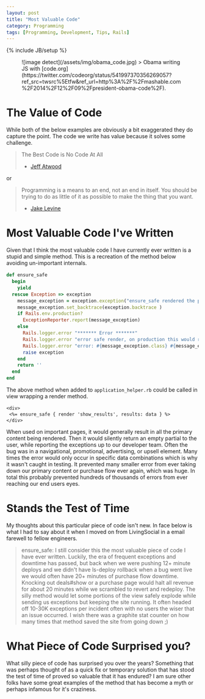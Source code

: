 ```yaml
---
layout: post
title: "Most Valuable Code"
category: Programming
tags: [Programming, Development, Tips, Rails]
---
```

{% include JB/setup %}

<figure>
![image detect](/assets/img/obama_code.jpg)
> Obama writing JS with [code.org](https://twitter.com/codeorg/status/541997370356269057?ref_src=twsrc%5Etfw&ref_url=http%3A%2F%2Fmashable.com%2F2014%2F12%2F09%2Fpresident-obama-code%2F).
</figure>

# The Value of Code

While both of the below examples are obviously a bit exaggerated they do capture the point. The code we write has value because it solves some challenge.

> The Best Code is No Code At All  
> - [Jeff Atwood](https://blog.codinghorror.com/the-best-code-is-no-code-at-all/)

or

> Programming is a means to an end, not an end in itself. You should be trying to do as little of it as possible to make the thing that you want.
> - [Jake Levine](http://www.niemanlab.org/2013/03/jake-levine-why-learning-to-code-isnt-as-important-as-learning-to-build-something/)

# Most Valuable Code I've Written

Given that I think the most valuable code I have currently ever written is a stupid and simple method. This is a recreation of the method below avoiding un-important internals.

```ruby
def ensure_safe
  begin
    yield
  rescue Exception => exception
    message_exception = exception.exception("ensure_safe rendered the page, saved exception: #{exception.message}")
    message_exception.set_backtrace(exception.backtrace )
    if Rails.env.production?
      ExceptionReporter.report(message_exception)
    else
      Rails.logger.error "******* Error *******"
      Rails.logger.error "error safe render, on production this would report the error, but render nothing"
      Rails.logger.error "error: #{message_exception.class} #{message_exception.message}\n  #{message_exception.backtrace.join("\n ")}"
      raise exception
    end
    return ''
  end
end
```

The above method when added to `application_helper.rb` could be called in view wrapping a render method. 

```
<div>
 <%= ensure_safe { render 'show_results', results: data } %>
</div>
```

When used on important pages, it would generally result in all the primary content being rendered. Then it would silently return an empty partial to the user, while reporting the exceptions up to our developer team. Often the bug was in a navigational, promotional, advertising, or upsell element. Many times the error would only occur in specific data combinations which is why it wasn't caught in testing. It prevented many smaller error from ever taking down our primary content or purchase flow ever again, which was huge. In total this probably prevented hundreds of thousands of errors from ever reaching our end users eyes.

# Stands the Test of Time

My thoughts about this particular piece of code isn't new. In face below is what I had to say about it when I moved on from LivingSocial in a email farewell to fellow engineers.

> ensure_safe: I still consider this the most valuable piece of code I have ever written. Luckily, the era of frequent exceptions and downtime has passed, but back when we were pushing 12+ minute deploys and we didn't have ls-deploy rollback when a bug went live we would often have 20+ minutes of purchase flow downtime. Knocking out deals#show or a purchase page would halt all revenue for about 20 minutes while we scrambled to revert and redeploy. The silly method would let some portions of the view safely explode while sending us exceptions but keeping the site running. It often headed off 10-30K exceptions per incident often with no users the wiser that an issue occurred. I wish there was a graphite stat counter on how many times that method saved the site from going down ;)

# What Piece of Code Surprised you?

What silly piece of code has surprised you over the years? Something that was perhaps thought of as a quick fix or temporary solution that has stood the test of time of proved so valuable that it has endured? I am sure other folks have some great examples of the method that has become a myth or perhaps infamous for it's craziness.